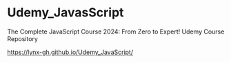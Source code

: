 # Udemy_JavasScript
The Complete JavaScript Course 2024: From Zero to Expert! Udemy Course Repository

https://lynx-gh.github.io/Udemy_JavaScript/
